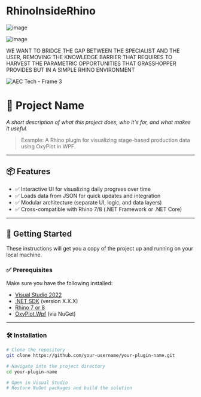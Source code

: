# RhinoInsideRhino

![image](https://github.com/user-attachments/assets/4757fac5-4339-40fb-b4ed-9e5f45995ecb)



![image](https://github.com/user-attachments/assets/5344d46e-3422-468f-8e67-fffddb817534)



WE WANT TO BRIDGE THE GAP BETWEEN THE SPECIALIST AND THE USER, REMOVING THE KNOWLEDGE BARRIER THAT REQUIRES TO HARVEST THE PARAMETRIC OPPORTUNITIES THAT GRASSHOPPER PROVIDES BUT IN A SIMPLE RHINO ENVIRONMENT

![AEC Tech - Frame 3](https://github.com/user-attachments/assets/3b6a7337-9cc8-436e-a5bd-730e4c810f8c)


# 🧠 Project Name

_A short description of what this project does, who it's for, and what makes it useful._

> Example: A Rhino plugin for visualizing stage-based production data using OxyPlot in WPF.

---

## 📦 Features

- ✅ Interactive UI for visualizing daily progress over time
- ✅ Loads data from JSON for quick updates and integration
- ✅ Modular architecture (separate UI, logic, and data layers)
- ✅ Cross-compatible with Rhino 7/8 (.NET Framework or .NET Core)

---

## 🚀 Getting Started

These instructions will get you a copy of the project up and running on your local machine.

### ✅ Prerequisites

Make sure you have the following installed:

- [Visual Studio 2022](https://visualstudio.microsoft.com/)
- [.NET SDK](https://dotnet.microsoft.com/) (version X.X.X)
- [Rhino 7 or 8](https://www.rhino3d.com/)
- [OxyPlot.Wpf](https://github.com/oxyplot/oxyplot) (via NuGet)

---

### 🛠 Installation

```bash
# Clone the repository
git clone https://github.com/your-username/your-plugin-name.git

# Navigate into the project directory
cd your-plugin-name

# Open in Visual Studio
# Restore NuGet packages and build the solution


